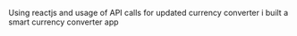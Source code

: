 Using reactjs and usage of API calls for updated currency converter i built a smart currency converter app

